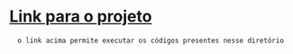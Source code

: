 # [Link para o projeto](https://edaplayground.com/x/Czt7)
```
  o link acima permite executar os códigos presentes nesse diretório
